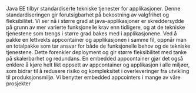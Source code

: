Java EE tilbyr standardiserte tekniske tjenester for applikasjoner. Denne standardiseringen gir forutsigbarhet på bekostning av valgfrihet og fleksibilitet. Vi ser nå i større grad at java-applikasjoner er skreddersydde på grunn av mer varierte funksjonelle krav enn tidligere, og at de tekniske tjenestene som trengs i større grad bakes med i applikasjonene. Ved å pakke en lettvekts appcontainer og applikasjonen i samme fil, oppnår man en totalpakke som tar ansvar for både de funksjonelle behov og de tekniske tjenestene. Dette forenkler deployment og gir større fleksibilitet med tanke på skalerbarhet og redundans. En embedded appcontainer gjør det også enklere å kjøre helt likt oppsett av appcontainer og applikasjon i alle miljøer, som bidrar til å redusere risiko og kompleksitet i overleveringer fra utvikling til produksjonsmiljø. Vi benytter embedded appcointers i mange av våre prosjekter